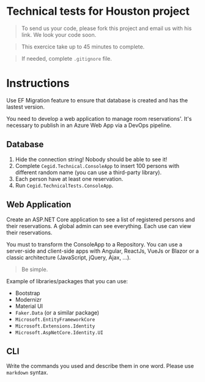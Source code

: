 # Technical tests for Houston project
> To send us your code, please fork this project and email us with his link. We look your code soon.

> This exercice take up to 45 minutes to complete.

> If needed, complete `.gitignore` file.

# Instructions

Use EF Migration feature to ensure that database is created and has the lastest version.

You need to develop a web application to manage room reservations'. It's necessary to publish in an Azure Web App via a DevOps pipeline.

## Database

1. Hide the connection string! Nobody should be able to see it!
1. Complete `Cegid.Technical.ConsoleApp` to insert 100 persons with different random name (you can use a third-party library).
1. Each person have at least one reservation.
1. Run `Cegid.TechnicalTests.ConsoleApp`.

## Web Application

Create an ASP.NET Core application to see a list of registered persons and their reservations.
A global admin can see everything.
Each use can view their reservations.

You must to transform the ConsoleApp to a Repository.
You can use a server-side and client-side apps with Angular, ReactJs, VueJs or Blazor or a classic architecture (JavaScript, jQuery, Ajax, ...).

> Be simple.

Example of libraries/packages that you can use:
- Bootstrap
- Modernizr
- Material UI
- `Faker.Data` (or a similar package)
- `Microsoft.EntityFrameworkCore`
- `Microsoft.Extensions.Identity`
- `Microsoft.AspNetCore.Identity.UI`

## CLI
Write the commands you used and describe them in one word. Please use `markdown` syntax.
